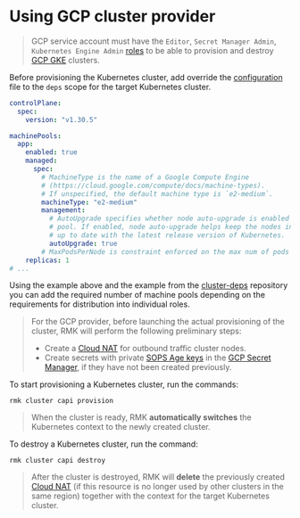 # Using GCP cluster provider

> GCP service account must have the `Editor`, `Secret Manager Admin`, `Kubernetes Engine Admin`
> [roles](https://cloud.google.com/iam/docs/understanding-roles) to be able to provision and destroy
> [GCP GKE](https://cloud.google.com/kubernetes-engine?hl=en) clusters.

Before provisioning the Kubernetes cluster, add override
the [configuration](https://github.com/edenlabllc/cluster-deps.bootstrap.infra/blob/develop/etc/deps/develop/values/gcp-cluster.yaml.gotmpl)
file to the `deps` scope for the target Kubernetes cluster.

```yaml
controlPlane:
  spec:
    version: "v1.30.5"

machinePools:
  app:
    enabled: true
    managed:
      spec:
        # MachineType is the name of a Google Compute Engine
        # (https://cloud.google.com/compute/docs/machine-types).
        # If unspecified, the default machine type is `e2-medium`.
        machineType: "e2-medium"
        management:
          # AutoUpgrade specifies whether node auto-upgrade is enabled for the node
          # pool. If enabled, node auto-upgrade helps keep the nodes in your node pool
          # up to date with the latest release version of Kubernetes.
          autoUpgrade: true
        # MaxPodsPerNode is constraint enforced on the max num of pods per node.
    replicas: 1
# ...
```

Using the example above and the example from
the [cluster-deps](https://github.com/edenlabllc/cluster-deps.bootstrap.infra/blob/develop/etc/deps/develop/values/gcp-cluster.yaml.gotmpl)
repository you can add the required number of machine pools depending on the requirements for distribution into individual roles.

> For the GCP provider, before launching the actual provisioning of the cluster,
> RMK will perform the following preliminary steps:
>
> - Create a [Cloud NAT](https://cloud.google.com/nat/docs/overview) for outbound traffic cluster nodes.
> - Create secrets with private [SOPS Age keys](../secrets-management/secrets-management.md#secret-keys) in the
>   [GCP Secret Manager](https://cloud.google.com/security/products/secret-manager?hl=en), 
>   if they have not been created previously.

To start provisioning a Kubernetes cluster, run the commands:

```shell
rmk cluster capi provision
```

> When the cluster is ready, RMK **automatically switches** the Kubernetes context to the newly created cluster.

To destroy a Kubernetes cluster, run the command:

```shell
rmk cluster capi destroy
```

> After the cluster is destroyed, RMK will **delete** the previously created
> [Cloud NAT](https://cloud.google.com/nat/docs/overview) (if this resource is no longer used by other clusters in the
> same region) together with the context for the target Kubernetes cluster.
